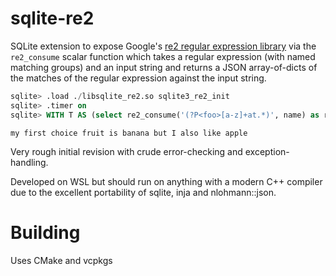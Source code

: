# sqlite-re2
SQLite extension to expose Google's [re2 regular expression library](https://github.com/google/re2) 
via the `re2_consume` scalar function which takes a regular expression (with named matching groups) 
and an input string and returns a JSON array-of-dicts of the matches of the regular expression 
against the input string.

```sql
sqlite> .load ./libsqlite_re2.so sqlite3_re2_init
sqlite> .timer on
sqlite> WITH T AS (select re2_consume('(?P<foo>[a-z]+at.*)', name) as res FROM pragma_function_list) SELECT * FROM T where res is not null;
```
```
my first choice fruit is banana but I also like apple
```
Very rough initial revision with crude error-checking and
exception-handling.

Developed on WSL but should run on anything with a modern C++
compiler due to the excellent portability of sqlite, inja and nlohmann::json.

Building
========
Uses CMake and vcpkgs